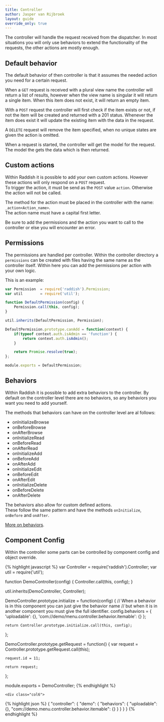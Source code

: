```yaml
---
title: Controller
author: Jasper van Rijbroek
layout: guide
override_only: true
---
```


The controller will handle the request received from the dispatcher.
In most situations you will only use behaviors to extend the functionality of the requests, the other actions are mostly enough.

## Default behavior
The default behavior of then controller is that it assumes the needed action you need for a certain request.

When a ```GET``` request is received with a plural view name the controller will return a list of results, however when the view name is singular it will return a single item.
When this item does not exist, it will return an empty item.

With a ```POST``` request the controller will first check if the item exists or not, if not the item will be created and returned with a 201 status.
Whenever the item does exist it will update the existing item with the data in the request.
 
A ```DELETE``` request will remove the item specified, when no unique states are given the action is omitted.

When a request is started, the controller will get the model for the request.
The model the gets the data which is then returned.

## Custom actions
Within Raddish it is possible to add your own custom actions. However these actions will only respond on a ```POST``` request.  
To trigger the action, it must be send as the ```POST``` value ```action```. Otherwise the action will not be called.

The method for the action must be placed in the controller with the name: ```_action<Action_name>```.  
The action name must have a capital first letter.

Be sure to add the permissions and the action you want to call to the controller or else you will encounter an error.

## Permissions
The permissions are handled per controller. Within the controller directory a ```permissions``` can be created with files having the same name as the controller itself.
Within here you can add the permissions per action with your own logic.

This is an example:

```javascript
var Permission  = require('raddish').Permission;
var util        = require('util');

function DefaultPermission(config) {
    Permission.call(this, config);
}

util.inherits(DefaultPermission, Permission);

DefaultPermission.prototype.canAdd = function(context) {
    if(typeof context.auth.isAdmin == 'function') {
        return context.auth.isAdmin();
    }

    return Promise.resolve(true);
};

module.exports = DefaultPermission;
```

## Behaviors
Within Raddish it is possible to add extra behaviors to the controller.
By default on the controller level there are no behaviors, so any behaviors you want you need to add yourself.

The methods that behaviors can have on the controller level are al follows:

- onInitializeBrowse
- onBeforeBrowse
- onAfterBrowse
- onInitializeRead
- onBeforeRead
- onAfterRead
- onInitializeAdd
- onBeforeAdd
- onAfterAdd
- onInitializeEdit
- onBeforeEdit
- onAfterEdit
- onInitializeDelete
- onBeforeDelete
- onAfterDelete

The behaviors also allow for custom defined actions.  
These follow the same pattern and have the methods ```onInitialize```, ```onBefore``` and ```onAfter```.

[More on behaviors](/guide/getting-started/behaviors.html).

## Component Config
Within the controller some parts can be controlled by component config and object override.

<div class="row">
    <div class="col6">
{% highlight javascript %}
var Controller  = require('raddish').Controller;
var util        = require('util');

function DemoController(config) {
    Controller.call(this, config);
}

util.inherits(DemoController, Controller);

DemoController.prototype.initialize = function(config) {
    // When a behavior is in this component you can just give the behavior name
    // but when it is in another component you must give the full identifier.
    config.behaviors = {
        'uploadable': {},
        'com://demo/menu.controller.behavior.itemable': {}
    };

    return Controller.prototype.initialize.call(this, config);
};

DemoController.prototype.getRequest = function() {
    var request = Controller.prototype.getRequest.call(this);

    request.id = 11;

    return request;
};

module.exports = DemoController;
{% endhighlight %}
    </div>
    
    <div class="col6">
{% highlight json %}
{
    "controller": {
        "demo": {
            "behaviors": {
                "uploadable": {},
                "com://demo.menu.controller.behavior.itemable": {}
            }
        }
    }
}
{% endhighlight %}
    </div>
</div>